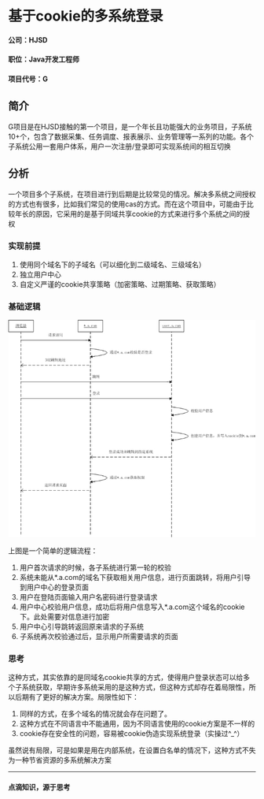 # 基于cookie的多系统登录

#### 公司：HJSD
#### 职位：Java开发工程师
#### 项目代号：G

## 简介

G项目是在HJSD接触的第一个项目，是一个年长且功能强大的业务项目，子系统10+个，包含了数据采集、任务调度、报表展示、业务管理等一系列的功能。各个子系统公用一套用户体系，用户一次注册/登录即可实现系统间的相互切换

## 分析

一个项目多个子系统，在项目进行到后期是比较常见的情况。解决多系统之间授权的方式也有很多，比如我们常见的使用cas的方式。而在这个项目中，可能由于比较年长的原因，它采用的是基于同域共享cookie的方式来进行多个系统之间的授权

### 实现前提

1. 使用同个域名下的子域名（可以细化到二级域名、三级域名）
2. 独立用户中心
3. 自定义严谨的cookie共享策略（加密策略、过期策略、获取策略）


### 基础逻辑

![流程图](../images/cookie-sso.jpg)


上图是一个简单的逻辑流程：

1. 用户首次请求的时候，各子系统进行第一轮的校验
2. 系统未能从*.a.com的域名下获取相关用户信息，进行页面跳转，将用户引导到用户中心的登录页面
3. 用户在登陆页面输入用户名密码进行登录请求
4. 用户中心校验用户信息，成功后将用户信息写入*.a.com这个域名的cookie下。此处需要对信息进行加密
5. 用户中心引导跳转返回原来请求的子系统
6. 子系统再次校验通过后，显示用户所需要请求的页面

### 思考

这种方式，其实依靠的是同域名cookie共享的方式，使得用户登录状态可以给多个子系统获取，早期许多系统采用的是这种方式，但这种方式却存在着局限性，所以后期有了更好的解决方案。局限性如下：

1. 同样的方式，在多个域名的情况就会存在问题了。
2. 这种方式在不同语言中不能通用，因为不同语言使用的cookie方案是不一样的
3. cookie存在安全性的问题，容易被cookie伪造实现系统登录（实操过^_^）

虽然说有局限，可是如果是用在内部系统，在设置白名单的情况下，这种方式不失为一种节省资源的多系统解决方案

---

#### 点滴知识，源于思考

